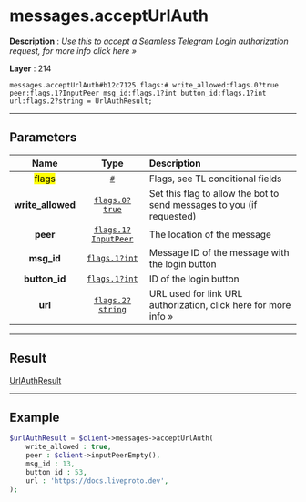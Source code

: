 # messages.acceptUrlAuth

**Description** : *Use this to accept a Seamless Telegram Login authorization request, for more info click here &raquo;*

**Layer** : 214

```tl
messages.acceptUrlAuth#b12c7125 flags:# write_allowed:flags.0?true peer:flags.1?InputPeer msg_id:flags.1?int button_id:flags.1?int url:flags.2?string = UrlAuthResult;
```

---

## Parameters

| Name | Type | Description |
| :---: | :---: | :--- |
| <mark>flags</mark> | [`#`](type/#) | Flags, see TL conditional fields |
| **write_allowed** | [`flags.0?true`](type/true) | Set this flag to allow the bot to send messages to you (if requested) |
| **peer** | [`flags.1?InputPeer`](type/InputPeer) | The location of the message |
| **msg_id** | [`flags.1?int`](type/int) | Message ID of the message with the login button |
| **button_id** | [`flags.1?int`](type/int) | ID of the login button |
| **url** | [`flags.2?string`](type/string) | URL used for link URL authorization, click here for more info » |

---

## Result

[UrlAuthResult](type/UrlAuthResult)

---

## Example

```php
$urlAuthResult = $client->messages->acceptUrlAuth(
	write_allowed : true,
	peer : $client->inputPeerEmpty(),
	msg_id : 13,
	button_id : 53,
	url : 'https://docs.liveproto.dev',
);
```